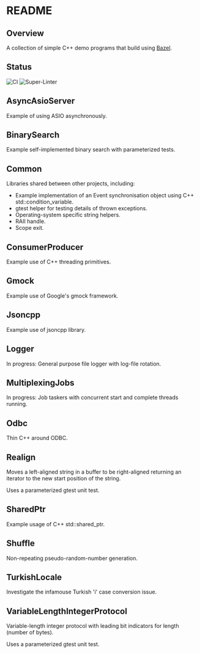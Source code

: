 # README

## Overview

A collection of simple C++ demo programs that build using [Bazel](https://bazel.build/).

## Status

![CI](https://github.com/bondms/CppDemos/workflows/CI/badge.svg)
![Super-Linter](https://github.com/bondms/CppDemos/workflows/Super-Linter/badge.svg)

## AsyncAsioServer

Example of using ASIO asynchronously.

## BinarySearch

Example self-implemented binary search with parameterized tests.

## Common

Libraries shared between other projects, including:
* Example implementation of an Event synchronisation object using C++ std::condition_variable.
* gtest helper for testing details of thrown exceptions.
* Operating-system specific string helpers.
* RAII handle.
* Scope exit.

## ConsumerProducer

Example use of C++ threading primitives.

## Gmock

Example use of Google's gmock framework.

## Jsoncpp

Example use of jsoncpp library.

## Logger

In progress: General purpose file logger with log-file rotation.

## MultiplexingJobs

In progress: Job taskers with concurrent start and complete threads running.

## Odbc

Thin C++ around ODBC.

## Realign

Moves a left-aligned string in a buffer to be right-aligned returning an iterator to the new start position of the string.

Uses a parameterized gtest unit test.

## SharedPtr

Example usage of C++ std::shared_ptr.

## Shuffle

Non-repeating pseudo-random-number generation.

## TurkishLocale

Investigate the infamouse Turkish 'i' case conversion issue.

## VariableLengthIntegerProtocol

Variable-length integer protocol with leading bit indicators for length (number of bytes).

Uses a parameterized gtest unit test.
